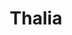 ---
sw-dress-id: thalia
sw-dress-collection-id: dream-away
sw-dress-name: &title Thalia
sw-dress-producer: Boudoir Wedding by A. Pereverzeva
sw-dress-colors:
  - слонова кост
  - прасковен
sw-dress-sizes: от XS до 6XL
sw-dress-modelSize: L, слонова кост
sw-dress-price: 1260
sw-dress-description: &desc |-
  Романтична рокля от няколко слоя, която създава пролетно и феерично усещане. Изработена е в А-линия от най-финия тюл, дълъг колан и горна декорация с изискана флорална дантела и мъниста.  
  
  Възможни са леки промени по дизайна.
sw-dress-photos:
  - front
  - back
  - close

title: *title
description: *desc
layout: dress
image: /assets/images/dresses/thalia-front-1280.JPG
permalink: /dresses/thalia
---